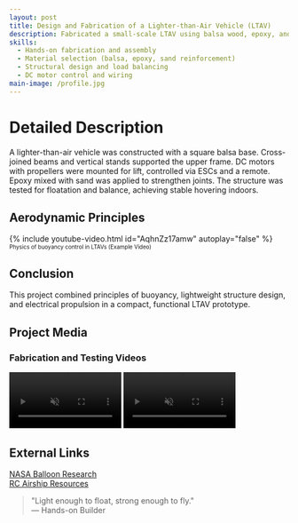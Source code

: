 ```yaml
---
layout: post
title: Design and Fabrication of a Lighter-than-Air Vehicle (LTAV)
description: Fabricated a small-scale LTAV using balsa wood, epoxy, and DC motors for indoor hovering and directional control.
skills: 
  - Hands-on fabrication and assembly
  - Material selection (balsa, epoxy, sand reinforcement)
  - Structural design and load balancing
  - DC motor control and wiring
main-image: /profile.jpg
---
```


# Detailed Description
A lighter-than-air vehicle was constructed with a square balsa base. Cross-joined beams and vertical stands supported the upper frame. DC motors with propellers were mounted for lift, controlled via ESCs and a remote. Epoxy mixed with sand was applied to strengthen joints. The structure was tested for floatation and balance, achieving stable hovering indoors.

## Aerodynamic Principles
{% include youtube-video.html id="AqhnZz17amw" autoplay="false" %}
<span style="font-size: 10px">Physics of buoyancy control in LTAVs (Example Video)</span>

## Conclusion
This project combined principles of buoyancy, lightweight structure design, and electrical propulsion in a compact, functional LTAV prototype.

## Project Media
### Fabrication and Testing Videos
<div class="video-container">
<video autoplay loop muted playsinline controls width="40%">
  <source src="/_projects/lta/pictures/one.mp4" type="video/mp4">
  Your browser does not support the video tag.
</video>
<video autoplay loop muted playsinline controls width="40%">
  <source src="/_projects/lta/pictures/two.mp4" type="video/mp4">
  Your browser does not support the video tag.
</video>
</div>


## External Links
[NASA Balloon Research](https://www.nasa.gov/scientificballoons/)  
[RC Airship Resources](https://www.modelaircraft.org/)

> "Light enough to float, strong enough to fly."  
> — Hands-on Builder
